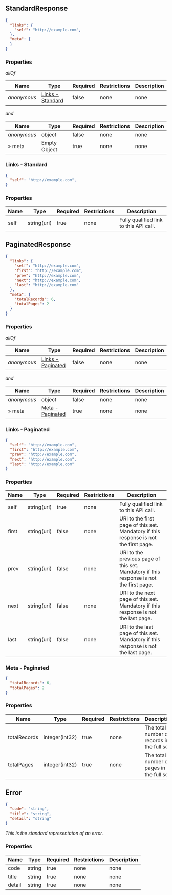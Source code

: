 ## StandardResponse

<a id="standardresponse"></a>

```json
{
  "links": {
    "self": "http://example.com",
  },
  "meta": {
  }
}

```

### Properties

*allOf*

|Name|Type|Required|Restrictions|Description|
|---|---|---|---|---|
|*anonymous*|[Links - Standard](#linksstandard)|false|none|none|

*and*

|Name|Type|Required|Restrictions|Description|
|---|---|---|---|---|
|*anonymous*|object|false|none|none|
|» meta|Empty Object|true|none|none|

<h3 id="tocSlinks">Links - Standard</h3>

<a id="linksstandard"></a>

```json
{
  "self": "http://example.com",
}

```

### Properties

|Name|Type|Required|Restrictions|Description|
|---|---|---|---|---|
|self|string(uri)|true|none|Fully qualified link  to this  API  call.|



## PaginatedResponse

<a id="paginatedresponse"></a>

```json
{
  "links": {
    "self": "http://example.com",
    "first": "http://example.com",
    "prev": "http://example.com",
    "next": "http://example.com",
    "last": "http://example.com"
  },
  "meta": {
    "totalRecords": 6,
    "totalPages": 2
  }
}

```

### Properties

*allOf*

|Name|Type|Required|Restrictions|Description|
|---|---|---|---|---|
|*anonymous*|[Links - Paginated](#linkspaginated)|false|none|none|

*and*

|Name|Type|Required|Restrictions|Description|
|---|---|---|---|---|
|*anonymous*|object|false|none|none|
|» meta|[Meta - Paginated](#metapaginated)|true|none|none|

<h3 id="tocSlinks">Links - Paginated</h3>

<a id="linkspaginated"></a>

```json
{
  "self": "http://example.com",
  "first": "http://example.com",
  "prev": "http://example.com",
  "next": "http://example.com",
  "last": "http://example.com"
}

```

### Properties

|Name|Type|Required|Restrictions|Description|
|---|---|---|---|---|
|self|string(uri)|true|none|Fully qualified link  to this  API  call.|
|first|string(uri)|false|none|URI to  the  first  page of this set. Mandatory  if this  response is  not  the  first  page.|
|prev|string(uri)|false|none|URI to  the  previous page of this set. Mandatory if this response is not the first page.|
|next|string(uri)|false|none|URI to the next page of this set. Mandatory if this response is not the last page.|
|last|string(uri)|false|none|URI to the last page of this set.  Mandatory if this response is not the last page.|


<h3 id="tocSmeta">Meta - Paginated</h3>

<a id="metapaginated"></a>

```json
{
  "totalRecords": 6,
  "totalPages": 2
}

```

### Properties

|Name|Type|Required|Restrictions|Description|
|---|---|---|---|---|
|totalRecords|integer(int32)|true|none|The total number of records in the  full set.|
|totalPages|integer(int32)|true|none|The total number of pages in the  full set.|


<h2 id="tocSerror">Error</h2>

<a id="error"></a>

```json
{
  "code": "string",
  "title": "string",
  "detail": "string"
}

```

*This is the standard representaton of an error.*

### Properties

|Name|Type|Required|Restrictions|Description|
|---|---|---|---|---|
|code|string|true|none|none|
|title|string|true|none|none|
|detail|string|true|none|none|
